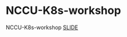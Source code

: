 # NCCU-K8s-workshop

NCCU-K8s-workshop [SLIDE](https://drive.google.com/file/d/1s8fKQncng6gZ_0V4xdH9NWHTyQmv6C3_/view?usp=sharing)
